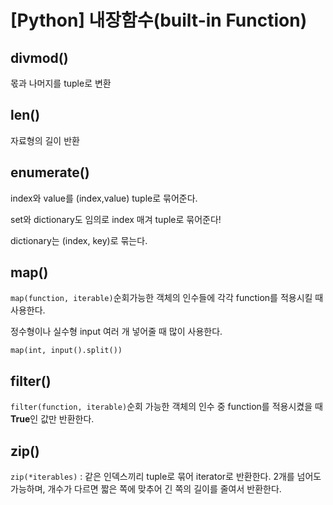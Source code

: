 # [Python] 내장함수(built-in Function)

## divmod()

몫과 나머지를 tuple로 변환

## len()

자료형의 길이 반환

## enumerate()

index와 value를 (index,value) tuple로 묶어준다.

set와 dictionary도 임의로 index 매겨 tuple로 묶어준다!

dictionary는 (index, key)로 묶는다.

## map()

`map(function, iterable)`순회가능한 객체의 인수들에 각각 function를 적용시킬 때 사용한다.

정수형이나 실수형 input 여러 개 넣어줄 때 많이 사용한다.

`map(int, input().split())`

## filter()

`filter(function, iterable)`순회 가능한 객체의 인수 중 function를 적용시켰을 때 **True**인 값만 반환한다.

## zip()

`zip(*iterables)` : 같은 인덱스끼리 tuple로 묶어 iterator로 반환한다. 2개를 넘어도 가능하며, 개수가 다르면 짧은 쪽에 맞추어 긴 쪽의 길이를 줄여서 반환한다.